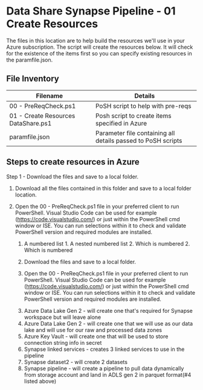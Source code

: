 # Data Share Synapse Pipeline - 01 Create Resources

The files in this location are to help build the resources we'll use in your Azure subscription.  The script will create the resources below.  It will check for the existence of the items first so you can specify existing resources in the paramfile.json.  

## File Inventory

Filename  | Details
------------- | -------------
00 - PreReqCheck.ps1  | PoSH script to help with pre-reqs
01 - Create Resources DataShare.ps1  | Posh script to create items specified in Azure
paramfile.json | Parameter file containing all details passed to PoSH scripts 

## Steps to create resources in Azure  

Step 1 - Download the files and save to a local folder. 

1. Download all the files contained in this folder and save to a local folder location.  
2. Open the 00 - PreReqCheck.ps1 file in your preferred client to run PowerShell.  Visual Studio Code can be used for example (https://code.visualstudio.com/) or just within the PowerShell cmd window or ISE.  You can run selections within it to check and validate PowerShell version and required modules are installed.  
	<insert pic> 

	 1. A numbered list
              1. A nested numbered list
              2. Which is numbered
          2. Which is numbered


	1. Download the files and save to a local folder. 
	
	2. Open the 00 - PreReqCheck.ps1 file in your preferred client to run PowerShell.  Visual Studio Code can be used for example (https://code.visualstudio.com/) or just within the PowerShell cmd window or ISE.  You can run selections within it to check and validate PowerShell version and required modules are installed.  
	<insert pic> 
	
	3. Azure Data Lake Gen 2 - will create one that's required for Synapse workspace but will leave alone 
	4. Azure Data Lake Gen 2 - will create one that we will use as our data lake and will use for our raw and processed data zones 
    5. Azure Key Vault - will create one that will be used to store connection string info in secret
	5. Synapse linked services - creates 3 linked services to use in the pipeline 
	6. Synapse dataset2 - will create 2 datasets
	7. Synapse pipeline - will create a pipeline to pull data dynamically from storage account and land in ADLS gen 2 in parquet format(#4 listed above)
